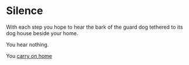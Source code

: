 
# Silence

With each step you hope to hear the bark of the guard dog tethered to its dog house beside your home.

You hear nothing.

You [carry on home](/home/yard)